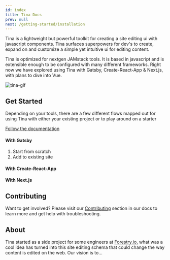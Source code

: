 ```yaml
---
id: index
title: Tina Docs
prev: null
next: /getting-started/installation
---
```

Tina is a lightweight but powerful toolkit for creating a site editing ui with javascript components. Tina surfaces superpowers for dev's to create, expand on and customize a simple yet intuitive ui for editing content.   

Tina is optimized for nextgen JAMstack tools. It is based in javascript and is extensible enough to be configured with many different frameworks. Right now we have explored using Tina with Gatsby, Create-React-App & Next.js, with plans to dive into Vue.

![tina-gif](/img/temporary_show_tina.gif)

## Get Started
Depending on your tools, there are a few different flows mapped out for using Tina with either your existing project or to play around on a starter

[Follow the documentation](/getting-started/installation)

#### With Gatsby
1. Start from scratch
2. Add to existing site

#### With Create-React-App
#### With Next.js
 

## Contributing

Want to get involved? Please visit our [Contributing]() section in our docs to learn more and get help with troubleshooting.

## About

Tina started as a side project for some engineers at [Forestry.io](), what was a cool idea has turned into this site editing schema that could change the way content is edited on the web. Our vision is to...
